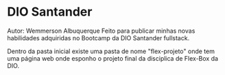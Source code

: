 # DIO Santander
 Autor: Wemmerson Albuquerque
 Feito para publicar minhas novas habilidades adquiridas no Bootcamp da DIO Santander fullstack.

Dentro da pasta inicial existe uma pasta de nome "flex-projeto" onde tem uma página web onde esponho o projeto final da disciplica de Flex-Box da DIO.
